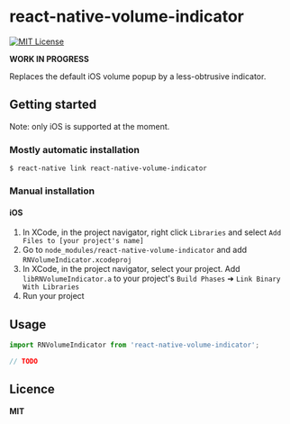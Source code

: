 
# react-native-volume-indicator

[![MIT License][license-badge]][license-url]

__WORK IN PROGRESS__ 

Replaces the default iOS volume popup by a less-obtrusive indicator.

## Getting started

Note: only iOS is supported at the moment.

### Mostly automatic installation

`$ react-native link react-native-volume-indicator`

### Manual installation

#### iOS

1. In XCode, in the project navigator, right click `Libraries` and select `Add Files to [your project's name]`
2. Go to `node_modules/react-native-volume-indicator` and add `RNVolumeIndicator.xcodeproj`
3. In XCode, in the project navigator, select your project. Add `libRNVolumeIndicator.a` to your project's `Build Phases` ➜ `Link Binary With Libraries`
4. Run your project

## Usage
```javascript
import RNVolumeIndicator from 'react-native-volume-indicator';

// TODO
```
  
## Licence ##
**MIT**

[license-badge]: http://img.shields.io/badge/license-MIT-blue.svg?style=flat
[license-url]: LICENSE